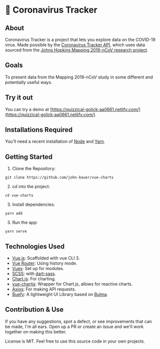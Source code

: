 # 🦠 Coronavirus Tracker

## About
Coronavirus Tracker is a project that lets you explore data on the COVID-19 virus. Made possible by the [Coronavirus Tracker API](https://github.com/ExpDev07/coronavirus-tracker-api), which uses data sourced from the [Johns Hopkins Mapping 2019-nCoV research project](https://systems.jhu.edu/research/public-health/ncov/).

## Goals
To present data from the Mapping 2019-nCoV study in some different and potentially useful ways.


## Try it out
You can try a demo at [https://quizzical-golick-aa0661.netlify.com/](https://quizzical-golick-aa0661.netlify.com/)

## Installations Required
You'll need a recent installation of [Node](https://nodejs.org/en/) and [Yarn](https://yarnpkg.com/).

## Getting Started
1. Clone the Repository:
```
git clone https://github.com/john-bauer/vue-charts
```
2. cd into the project:
```
cd vue-charts
```
3. Install dependencies:
```
yarn add
```
3. Run the app:
```
yarn serve
```

## Technologies Used
- [Vue.js](https://vuejs.org/): Scaffolded with vue CLI 3.
- [Vue Router](https://router.vuejs.org/): Using history mode.
- [Vuex](https://vuex.vuejs.org/): Set up for modules.
- [SCSS](https://sass-lang.com/documentation/syntax): with [dart-sass](https://sass-lang.com/dart-sass).
- [Chart.js](https://www.chartjs.org/): For charting.
- [vue-chartjs](https://vue-chartjs.org/): Wrapper for Chart.js, allows for reactive charts.
- [Axios](https://www.npmjs.com/package/axios): For making API requests.
- [Buefy](https://buefy.org/): A lightweight UI Library based on [Bulma](https://bulma.io/).

## Contribution & Use
If you have any suggestions, spot a defect, or see improvements that can be made, I'm all ears. Open up a PR or create an issue and we'll work together on making this better.

License is MIT. Feel free to use this source code in your own projects.